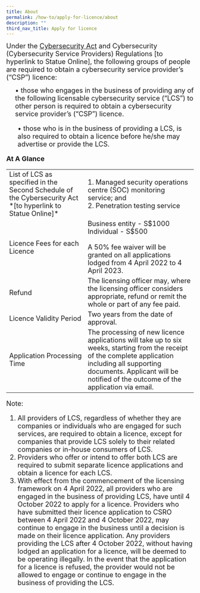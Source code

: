 ```yaml
---
title: About
permalink: /how-to/apply-for-licence/about
description: ""
third_nav_title: Apply for licence
---
```

<font size="4.5">Under the [Cybersecurity Act](https://sso.agc.gov.sg/Acts-Supp/9-2018/) and Cybersecurity (Cybersecurity Service Providers) Regulations [to hyperlink to Statue Online], the following groups of people are required to obtain a cybersecurity service provider’s (“CSP”) licence: </fontsize>
<font size="4.5"><ol>•	those who engages in the business of providing any of the following licensable cybersecurity service (“LCS”) to other person is required to obtain a cybersecurity service provider’s (“CSP”) licence.</ol></fontsize>
<font size="4.5"><ol>•	those who is in the business of providing a LCS, is also required to obtain a licence before he/she may advertise or provide the LCS.</ol></fontsize>

<font size="4.5">**At A Glance**</fontsize>

<table class="table-v">
    <tr>
    <td><font size="4.5">List of LCS as specified in the Second Schedule of the Cybersecurity Act *[to hyperlink to Statue Online]*</fontsize></td>
    <td><font size="4.5">1. Managed security operations centre (SOC) monitoring service; and</fontsize><br>
2. Penetration testing service
</td>
  </tr><tr>
	<td><font size="4.5">Licence Fees for each Licence</fontsize></td>
    <td><font size="4.5">Business entity - S$1000 <br>Individual - S$500<br><br>A 50% fee waiver will be granted on all applications lodged from 4 April 2022 to 4 April 2023.</fontsize></td>
  </tr>
  <tr>
		<td><font size="4.5">Refund</fontsize></td>
    <td><font size="4.5">The licensing officer may, where the licensing officer considers appropriate, refund or remit the whole or part of any fee paid.</fontsize></td>
  </tr>
  <tr>
		<td><font size="4.5">Licence Validity Period</fontsize></td>
		<td><font size="4.5">Two years from the date of approval.</fontsize></td>
  </tr>
	<td><font size="4.5">Application Processing Time</fontsize></td>
    <td><font size="4.5">The processing of new licence applications will take up to six weeks, starting from the receipt of the complete application including all supporting documents. Applicant will be notified of the outcome of the application via email.</fontsize></td>
</table>

<font size="4.5">Note:</fontsize>
<ol>
<li><font size="4.5">All providers of LCS, regardless of whether they are companies or individuals who are engaged for such services, are required to obtain a licence, except for companies that provide LCS solely to their related companies or in-house consumers of LCS.</fontsize></li>
	
<li><font size="4.5">Providers who offer or intend to offer both LCS are required to submit separate licence applications and obtain a licence for each LCS.</fontsize></li>
	
<li><font size="4.5">With effect from the commencement of the licensing framework on 4 April 2022, all providers who are engaged in the business of providing LCS, have until 4 October 2022 to apply for a licence. Providers who have submitted their licence application to CSRO between 4 April 2022 and 4 October 2022, may continue to engage in the business until a decision is made on their licence application. Any providers providing the LCS after 4 October 2022, without having lodged an application for a licence, will be deemed to be operating illegally. In the event that the application for a licence is refused, the provider would not be allowed to engage or continue to engage in the business of providing the LCS.</fontsize></li>